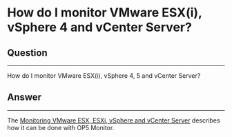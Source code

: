 # How do I monitor VMware ESX(i), vSphere 4 and vCenter Server?

## Question

* * * * *

How do I monitor VMware ESX(i), vSphere 4, 5 and vCenter Server?

## Answer

* * * * *

The [Monitoring VMware ESX, ESXi, vSphere and vCenter Server](https://kb.op5.com/display/HOWTOs/Monitoring+VMware+ESX%2C+ESXi%2C+vSphere+and+vCenter+Server) describes how it can be done with OP5 Monitor.
